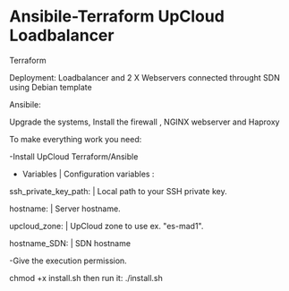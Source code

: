 # Ansibile-Terraform UpCloud Loadbalancer

Terraform 

Deployment: Loadbalancer and 2 X Webservers connected throught SDN using Debian template


Ansibile:

Upgrade the systems, Install the firewall , NGINX webserver and Haproxy  




To make everything work you need:

-Install UpCloud Terraform/Ansible 



- Variables            |   Configuration variables :


ssh_private_key_path:  |   Local path to your SSH private key.

hostname:              |  	Server hostname.

upcloud_zone:          |  	UpCloud zone to use ex. "es-mad1".  

hostname_SDN:          |   SDN hostname



-Give the execution permission.

chmod +x install.sh
then run it:
./install.sh

 
 

